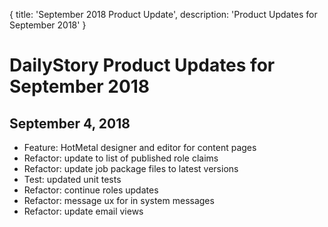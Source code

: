 {
	title: 'September 2018 Product Update',
	description: 'Product Updates for September 2018'
}
# DailyStory Product Updates for September 2018

## September 4, 2018
* Feature: HotMetal designer and editor for content pages 
* Refactor: update to list of published role claims
* Refactor: update job package files to latest versions
* Test: updated unit tests
* Refactor: continue roles updates
* Refactor: message ux for in system messages
* Refactor: update email views

